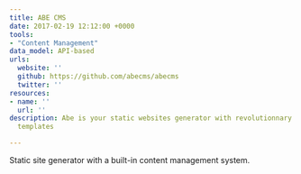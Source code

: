 ```yaml
---
title: ABE CMS
date: 2017-02-19 12:12:00 +0000
tools:
- "Content Management"
data_model: API-based
urls:
  website: ''
  github: https://github.com/abecms/abecms
  twitter: ''
resources:
- name: ''
  url: ''
description: Abe is your static websites generator with revolutionnary self-descriptive
  templates

---
```

Static site generator with a built-in content management system.
